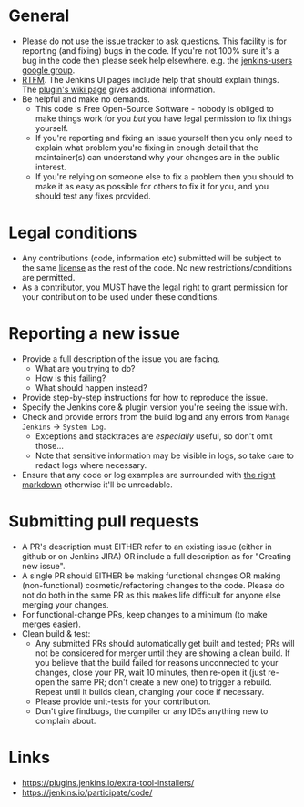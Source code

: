 # General

- Please do not use the issue tracker to ask questions.
This facility is for reporting (and fixing) bugs in the code.
If you're not 100% sure it's a bug in the code then please seek help elsewhere.
e.g. the [jenkins-users google group](https://groups.google.com/forum/#!forum/jenkinsci-users).
- [RTFM](https://en.wikipedia.org/wiki/RTFM).
The Jenkins UI pages include help that should explain things.
The [plugin's wiki page](README.md) gives additional information.
- Be helpful and make no demands.
  * This code is Free Open-Source Software - nobody is obliged to make things work for you *but* you have legal permission to fix things yourself.
  * If you're reporting and fixing an issue yourself then you only need to explain what problem you're fixing in enough detail that the maintainer(s) can understand why your changes are in the public interest.
  * If you're relying on someone else to fix a problem then you should to make it as easy as possible for others to fix it for you, and you should test any fixes provided.

# Legal conditions

- Any contributions (code, information etc) submitted will be subject to the same [license](LICENSE) as the rest of the code.
No new restrictions/conditions are permitted.
- As a contributor, you MUST have the legal right to grant permission for your contribution to be used under these conditions.

# Reporting a new issue

- Provide a full description of the issue you are facing.
  * What are you trying to do?
  * How is this failing?
  * What should happen instead?
- Provide step-by-step instructions for how to reproduce the issue.
- Specify the Jenkins core & plugin version you're seeing the issue with.
- Check and provide errors from the build log and any errors from `Manage Jenkins` -> `System Log`.
  * Exceptions and stacktraces are *especially* useful, so don't omit those...
  * Note that sensitive information may be visible in logs, so take care to redact logs where necessary.
- Ensure that any code or log examples are surrounded with [the right markdown](https://help.github.com/articles/github-flavored-markdown/) otherwise it'll be unreadable.

# Submitting pull requests

- A PR's description must EITHER refer to an existing issue (either in github or on Jenkins JIRA) OR include a full description as for "Creating new issue".
- A single PR should EITHER be making functional changes OR making (non-functional) cosmetic/refactoring changes to the code.
Please do not do both in the same PR as this makes life difficult for anyone else merging your changes.
- For functional-change PRs, keep changes to a minimum (to make merges easier).
- Clean build & test:
  * Any submitted PRs should automatically get built and tested; PRs will not be considered for merger until they are showing a clean build.
  If you believe that the build failed for reasons unconnected to your changes, close your PR, wait 10 minutes, then re-open it (just re-open the same PR; don't create a new one) to trigger a rebuild.
  Repeat until it builds clean, changing your code if necessary.
  * Please provide unit-tests for your contribution.
  * Don't give findbugs, the compiler or any IDEs anything new to complain about.

# Links

- https://plugins.jenkins.io/extra-tool-installers/
- https://jenkins.io/participate/code/
